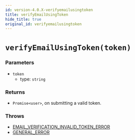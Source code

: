 ```yaml
---
id: version-4.0.X-verifyemailusingtoken
title: verifyEmailUsingToken
hide_title: true
original_id: verifyemailusingtoken
---
```


# `verifyEmailUsingToken(token)`

### Parameters
- `token`
  - type: `string`

### Returns
- `Promise<user>`, on submitting a valid token.

### Throws 
- [EMAIL_VERIFICATION_INVALID_TOKEN_ERROR](./../emailpassword/errors/email_verification_invalid_token_error)
- [GENERAL_ERROR](./../errors/general_error)
